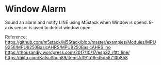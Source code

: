 # Window Alarm

Sound an alarm and notify LINE using M5stack when Window is opend.
9-axis sensor is used to detect window open.

Reference:
https://github.com/m5stack/M5Stack/blob/master/examples/Modules/MPU9250/MPU9250BasicAHRS/MPU9250BasicAHRS.ino
https://thousandiy.wordpress.com/2017/10/17/esp32_ifttt_line/
https://qiita.com/KatsuShun89/items/df91a16ed5d58710b858


